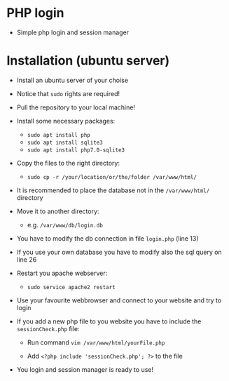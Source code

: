 # PHP login
* Simple php login and session manager
# Installation (ubuntu server)
* Install an ubuntu server of your choise

* Notice that `sudo` rights are required!

* Pull the repository to your local machine!

* Install some necessary packages:

    * `sudo apt install php`
    * `sudo apt install sqlite3`
    * `sudo apt install php7.0-sqlite3`

* Copy the files to the right directory:
    
    * `sudo cp -r /your/location/or/the/folder /var/www/html/`

* It is recommended to place the database not in the `/var/www/html/` directory

* Move it to another directory:
    
    * e.g. `/var/www/db/login.db`

* You have to modify the db connection in file `login.php` (line 13)

* If you use your own database you have to modify also the sql query on line 26

* Restart you apache webserver:

    * `sudo service apache2 restart`

* Use your favourite webbrowser and connect to your website and try to login

* If you add a new php file to you website you have to include the `sessionCheck.php` file:

    * Run command `vim /var/www/html/yourFile.php`
    
    * Add `<?php include 'sessionCheck.php'; ?>` to the file

* You login and session manager is ready to use!
